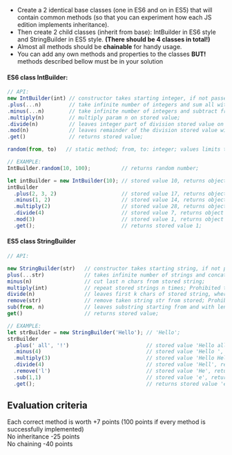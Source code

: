 
* Create a 2 identical base classes (one in ES6 and on in ES5) that will contain common methods (so that you can experiment how each JS edition implements inheritance).
* Then create 2 child classes (inherit from base): IntBuilder in ES6 style and StringBuilder in ES5 style. **(There should be 4 classes in total!)**
* Almost all methods should be **chainable** for handy usage.
* You can add any own methods and properties to the classes **BUT!** methods described bellow must be in your solution

#### ES6 class IntBuilder:
```javascript
// API:
new IntBuilder(int) // constructor takes starting integer, if not passed starts with 0;
.plus(...n)         // take infinite number of integers and sum all with stored value;
.minus(...n)        // take infinite number of integers and subtract from stored value; 
.multiply(n)        // multiply param n on stored value;
.divide(n)          // leaves integer part of division stored value on n; 
.mod(n)             // leaves remainder of the division stored value with on n;
.get()              // returns stored value;

random(from, to)   // static method; from, to: integer; values limits the range of random values; 

// EXAMPLE:
IntBuilder.random(10, 100);          // returns random number;

let intBuilder = new IntBuilder(10); // stored value 10, returns object;
intBuilder
  .plus(2, 3, 2)                     // stored value 17, returns object for further chaining;
  .minus(1, 2)                       // stored value 14, returns object for further chaining;
  .multiply(2)                       // stored value 28, returns object for further chaining;
  .divide(4)                         // stored value 7, returns object for further chaining;
  .mod(3)                            // stored value 1, returns object for further chaining;
  .get();                            // returns stored value 1;
```

#### ES5 class StringBuilder
```javascript
// API:

new StringBuilder(str)   // constructor takes starting string, if not passed starts with '';
plus(...str)             // takes infinite number of strings and concat with stored string;
minus(n)                 // cut last n chars from stored string;
multiply(int)            // repeat stored strings n times; Prohibited to use String.prototype.repeat();
divide(n)                // leaves first k chars of stored string, where k = Math.floor(str.length / n);
remove(str)              // remove taken string str from stored; Prohibited to use String.prototype.replace(); 
sub(from, n)             // leaves substring starting from and with length n;
get()                    // returns stored value;

// EXAMPLE:
let strBuilder = new StringBuilder('Hello'); // 'Hello';
strBuilder
  .plus(' all', '!')                         // stored value 'Hello all!', returns object for further chaining
  .minus(4)                                  // stored value 'Hello ', returns object for further chaining
  .multiply(3)                               // stored value 'Hello Hello Hello ', returns object for further chaining
  .divide(4)                                 // stored value 'Hell', returns object for further chaining
  .remove('l')                               // stored value 'He', returns object for further chaining
  .sub(1,1)                                  // stored value 'e', returns object for further chaining
  .get();                                    // returns stored value 'e';
```
## Evaluation criteria
Each correct method is worth +7 points (100 points if every method is successfully implemented)\
No inheritance -25 points\
No chaining -40 points
